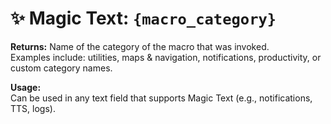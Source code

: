 # ✨ Magic Text: `{macro_category}`

**Returns:** Name of the category of the macro that was invoked.  
Examples include: utilities, maps & navigation, notifications, productivity, or custom category names.

**Usage:**  
Can be used in any text field that supports Magic Text (e.g., notifications, TTS, logs).

